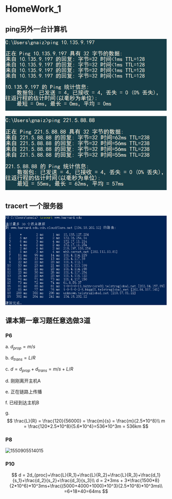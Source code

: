# HomeWork_1 #

## ping另外一台计算机 ##

![ping](HomeWork_1.assets/ping.png)

![ping2](HomeWork_1.assets/ping2.png)

## tracert 一个服务器 ##

![tracert](HomeWork_1.assets/tracert.png)

## 课本第一章习题任意选做3道 ##

### P6 ###

a. $d_{prop} = m/s$

b. $d_{trans} = L/R$

c. $d = d_{prop} + d_{trans} = m/s + L/R$

d. 刚刚离开主机A

e. 正在链路上传播

f. 已经到达主机B

g. 
$$
\frac{L}{R} = \frac{120}{56000} = \frac{m}{s} = \frac{m}{2.5*10^8}\\
m = \frac{120*2.5*10^8}{5.6*10^4}=536*10^3m = 536km
$$

### P8 ###

![1550905514015](HomeWork_1.assets/p8.png)

### P10 ###

$$
d = 2d_{proc}+\frac{L}{R_1}+\frac{L}{R_2}+\frac{L}{R_3}+\frac{d_1}{s_1}+\frac{d_2}{s_2}+\frac{d_3}{s_3}\\
d = 2*3ms + 3*\frac{1500*8}{2*10^6}*10^3ms+\frac{(5000+4000+1000)*10^3}{2.5*10^8}*10^3ms\\
=6+18+40=64ms
$$

